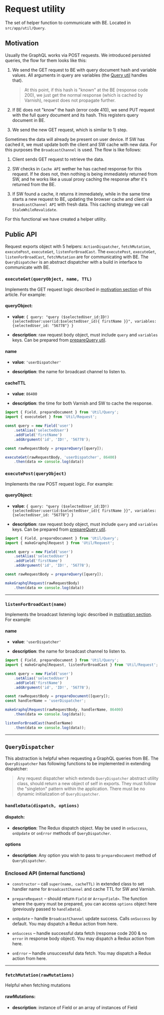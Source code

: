 # Request utility

The set of helper function to communicate with BE. Located in `src/app/util/Query`.

## Motivation

Usually the GraphQL works via POST requests. We introduced persisted queries, the flow for them looks like this:

1. We send the GET request to BE with query document hash and variable values. All arguments in query are variables (the [Query util](/theme02-Query.md) handles that). 

    > At this point, if this hash is "known" at the BE (response code 200), we just get the normal response (which is cached by Varnish), request does not propagate further.

2. If BE does not "know" the hash (error code 410), we send PUT request with the full query document and its hash. This registers query document in BE.

3. We send the new GET request, which is similar to 1) step.

Sometimes the data will already be present on user device. If SW has cached it, we must update both the client and SW cache with new data. For this purposes the `BroadcastChannel` is used. The flow is like follows:

1. Client sends GET request to retrieve the data.

2. SW checks in `Cache API` wether he has cached response for this request. If he does not, then nothing is being immediately returned from SW, and he works like a usual proxy caching the response after it's returned from the BE.

3. If SW found a cache, it returns it immediately, while in the same time starts a new request to BE, updating the browser cache and client via `BroadcastChannel API` with fresh data. This caching strategy we call `StaleWhileRevalidate`.

For this functional we have created a helper utility.

## Public API
    
Request exports object with 5 helpers: `ActionDispatcher`, `fetchMutation`, `executePost`, `executeGet`, `listenForBroadCast`. The `executePost`, `executeGet`, `listenForBroadCast`, `fetchMutation` are for communicating with BE. The `QueryDispatcher` is an abstract dispatcher with a build in interface to communicate with BE.

### `executeGet(queryObject, name, TTL)`

Implements the GET request logic described in [motivation section](#Motivation) of this article. For example:

#### queryObject:
    
- **value**: `{ query: "query ($selectedUser_id:ID!) {selectedUser:user(id:$selectedUser_id){ firstName }}", variables: {selectedUser_id: "56778"} }`

- **description**: raw request body object, must include `query` and `variables` keys. Can be prepared from [prepareQuery util]('./02-Query.md').

#### name

- **value**: `'userDispatcher'`

- **description**: the name for broadcast channel to listen to.

#### cacheTTL

- **value**: `86400`

- **description**: the time for both Varnish and SW to cache the response.

```js
import { Field, prepareDocument } from 'Util/Query';
import { executeGet } from 'Util/Request';

const query = new Field('user')
    .setAlias('selectedUser')
    .addField('firstName')
    .addArgument('id', 'ID!', '56778');

const rawRequestBody = prepareQuery([query]);

executeGet(rawRequestBody, 'userDispatcher', 86400)
    .then(data => console.log(data))
```

### `executePost(queryObject)`

Implements the raw POST request logic. For example:

#### queryObject:
    
- **value**: `{ query: "query ($selectedUser_id:ID!) {selectedUser:user(id:$selectedUser_id){ firstName }}", variables: {selectedUser_id: "56778"} }`

- **description**: raw request body object, must include `query` and `variables` keys. Can be prepared from [prepareQuery util]('./02-Query.md').

```js
import { Field, prepareDocument } from 'Util/Query';
import { makeGraphqlRequest } from 'Util/Request';

const query = new Field('user')
    .setAlias('selectedUser')
    .addField('firstName')
    .addArgument('id', 'ID!', '56778');

const rawRequestBody = prepareQuery([query]);

makeGraphqlRequest(rawRequestBody)
    .then(data => console.log(data))
```

<hr />

### `listenForBroadCast(name)`

Implements the broadcast listening logic described in [motivation section](#Motivation). For example:

#### name

- **value**: `'userDispatcher'`

- **description**: the name for broadcast channel to listen to.

```js
import { Field, prepareDocument } from 'Util/Query';
import { makeGraphqlRequest, listenForBroadCast } from 'Util/Request';

const query = new Field('user')
    .setAlias('selectedUser')
    .addField('firstName')
    .addArgument('id', 'ID!', '56778');

const rawRequestBody = prepareDocument([query]);
const handlerName = 'userDispatcher';

makeGraphqlRequest(rawRequestBody, handlerName, 86400)
    .then(data => console.log(data));

listenForBroadCast(handlerName)
    .then(data => console.log(data));
```

<hr />

## `QueryDispatcher`

This abstraction is helpful when requesting a GraphQL queries from BE. The `QueryDispatcher` has following functions to be implemented in extending dispatcher:

> Any request dispatcher which extends `QueryDispatcher` abstract utility class, should return a new object of self in exports. They must follow the "singleton" pattern within the application. There must be no dynamic initialization of `QueryDispatcher`.

### `handleData(dispatch, options)`

#### dispatch:

- **description**: The Redux dispatch object. May be used in `onSuccess`, `onUpdate` or `onError` methods of `QueryDispatcher`.

#### options

- **description**: Any option you wish to pass to `prepareDocument` method of `QueryDispatcher`.

### Enclosed API (internal functions)

- `constructor` – call `super(name, cacheTTL)` in extended class to set handler name for `BroadcastChannel` and cache TTL for SW and Varnish.

- `prepareRequest` – should return `Field` or `Array<Field>`. The function where the query must be prepared, you can access `options` object here (previously passed to `handleData`).

- `onUpdate` – handle `BroadcastChannel` update success. Calls `onSuccess` by default. You may dispatch a Redux action from here.

- `onSuccess` – handle successful data fetch (response code 200 & no `error` in response body object). You may dispatch a Redux action from here.

- `onError` – handle unsuccessful data fetch. You may dispatch a Redux action from here.

<hr />

### `fetchMutation(rawMutations)`

Helpful when fetching mutations

#### rawMutations:

- **description**: instance of Field or an array of instances of Field
